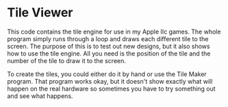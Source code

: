 # Tile Viewer

This code contains the tile engine for use in my Apple IIc games.
The whole program simply runs through a loop and draws each different
tile to the screen. The purpose of this is to test out new designs, but
it also shows how to use the tile engine. All you need is the position
of the tile and the number of the tile to draw it to the screen.

To create the tiles, you could either do it by hand or use the Tile Maker
program. That program works okay, but it doesn't show exactly what will
happen on the real hardware so sometimes you have to try something out and
see what happens. 